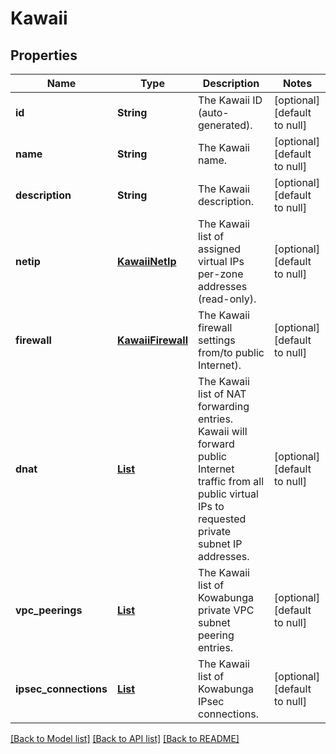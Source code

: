 # Kawaii
## Properties

| Name | Type | Description | Notes |
|------------ | ------------- | ------------- | -------------|
| **id** | **String** | The Kawaii ID (auto-generated). | [optional] [default to null] |
| **name** | **String** | The Kawaii name. | [optional] [default to null] |
| **description** | **String** | The Kawaii description. | [optional] [default to null] |
| **netip** | [**KawaiiNetIp**](.md) | The Kawaii list of assigned virtual IPs per-zone addresses (read-only). | [optional] [default to null] |
| **firewall** | [**KawaiiFirewall**](.md) | The Kawaii firewall settings from/to public Internet). | [optional] [default to null] |
| **dnat** | [**List**](KawaiiDNatRule.md) | The Kawaii list of NAT forwarding entries. Kawaii will forward public Internet traffic from all public virtual IPs to requested private subnet IP addresses. | [optional] [default to null] |
| **vpc\_peerings** | [**List**](KawaiiVpcPeering.md) | The Kawaii list of Kowabunga private VPC subnet peering entries. | [optional] [default to null] |
| **ipsec\_connections** | [**List**](KawaiiIpSec.md) | The Kawaii list of Kowabunga IPsec connections. | [optional] [default to null] |

[[Back to Model list]](../README.md#documentation-for-models) [[Back to API list]](../README.md#documentation-for-api-endpoints) [[Back to README]](../README.md)

